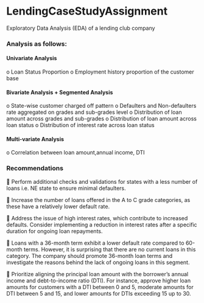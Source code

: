 # LendingCaseStudyAssignment

Exploratory Data Analysis (EDA) of a lending club company

### Analysis as follows:

#### Univariate Analysis
  o Loan Status Proportion
  o Employment history proportion of the customer base

#### Bivariate Analysis + Segmented Analysis
  o State-wise customer charged off pattern
  o Defaulters and Non-defaulters rate aggregated on grades and sub-grades level
  o Distribution of loan amount across grades and sub-grades
  o Distribution of loan amount across loan status
  o Distribution of interest rate across loan status

#### Multi-variate Analysis
  o Correlation between loan amount,annual income, DTI

### Recommendations
   Perform additional checks and validations for states with a less number of loans i.e. NE state to 
    ensure minimal defaulters.
    
   Increase the number of loans offered in the A to C grade categories, as these have a relatively lower 
    default rate.
    
   Address the issue of high interest rates, which contribute to increased defaults. Consider 
    implementing a reduction in interest rates after a specific duration for ongoing loan repayments.
    
   Loans with a 36-month term exhibit a lower default rate compared to 60-month terms. However, it is 
    surprising that there are no current loans in this category. The company should promote 36-month 
    loan terms and investigate the reasons behind the lack of ongoing loans in this segment.
  
   Prioritize aligning the principal loan amount with the borrower’s annual income and debt-to-income 
    ratio (DTI). For instance, approve higher loan amounts for customers with a DTI between 0 and 5, 
    moderate amounts for DTI between 5 and 15, and lower amounts for DTIs exceeding 15 up to 30.
